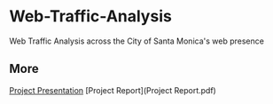 # Web-Traffic-Analysis
Web Traffic Analysis across the City of Santa Monica's web presence
## More
[Project Presentation](Gaonkar_Newalkar_CS6053Presentation.pdf)
[Project Report](Project Report.pdf)
